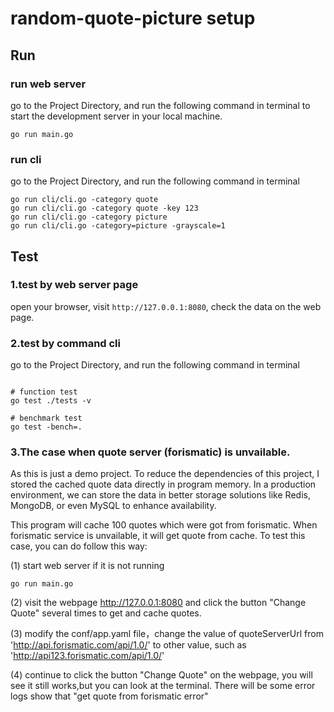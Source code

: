 # random-quote-picture setup

## Run

### run web server
go to the Project Directory, and run the following command in terminal to start the development server in your local machine.
``` 
go run main.go
```

### run cli
go to the Project Directory, and run the following command in terminal
```
go run cli/cli.go -category quote
go run cli/cli.go -category quote -key 123
go run cli/cli.go -category picture
go run cli/cli.go -category=picture -grayscale=1
```


## Test

### 1.test by web server page
open your browser, visit `http://127.0.0.1:8080`, check the data on the web page.  

### 2.test by command cli  
go to the Project Directory, and run the following command in terminal  
```

# function test
go test ./tests -v

# benchmark test
go test -bench=.
```

### 3.The case when quote server (forismatic) is unvailable.

As this is just a demo project. To reduce the dependencies of this project, I stored the cached quote data directly in program memory. In a production environment, we can store the data in better storage solutions like Redis, MongoDB, or even MySQL to enhance availability.

This program will cache 100 quotes which were got from forismatic. When forismatic service is unvailable, it will get quote from cache.
To test this case, you can do follow this way:

(1) start web server if it is not running
```
go run main.go 
```

(2) visit the webpage http://127.0.0.1:8080 and click the button "Change Quote" several times to get and cache quotes.

(3) modify the conf/app.yaml file，change the value of quoteServerUrl from 'http://api.forismatic.com/api/1.0/' to other value, such as 'http://api123.forismatic.com/api/1.0/'

(4) continue to click the button "Change Quote" on the webpage, you will see it still works,but you can look at the terminal. There will be some error logs show that "get quote from forismatic error"

